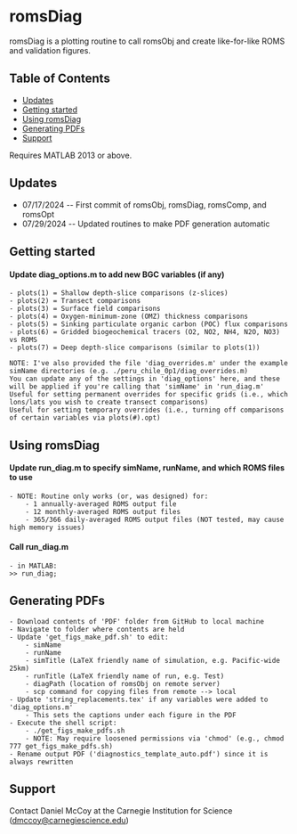 # romsDiag
romsDiag is a plotting routine to call romsObj and create like-for-like ROMS and validation figures.
    
## Table of Contents

- [Updates](#updates)
- [Getting started](#getting-started)
- [Using romsDiag](#using-romsDiag)
- [Generating PDFs](#generating-pdfs)
- [Support](#support)

Requires MATLAB 2013 or above.

## Updates
* 07/17/2024 -- First commit of romsObj, romsDiag, romsComp, and romsOpt 
* 07/29/2024 -- Updated routines to make PDF generation automatic 

## Getting started
#### Update diag_options.m to add new BGC variables (if any)
    - plots(1) = Shallow depth-slice comparisons (z-slices)
    - plots(2) = Transect comparisons
    - plots(3) = Surface field comparisons
    - plots(4) = Oxygen-minimum-zone (OMZ) thickness comparisons
    - plots(5) = Sinking particulate organic carbon (POC) flux comparisons
    - plots(6) = Gridded biogeochemical tracers (O2, NO2, NH4, N2O, NO3) vs ROMS
    - plots(7) = Deep depth-slice comparisons (similar to plots(1)) 

    NOTE: I've also provided the file 'diag_overrides.m' under the example simName directories (e.g. ./peru_chile_0p1/diag_overrides.m)
    You can update any of the settings in 'diag_options' here, and these will be applied if you're calling that 'simName' in 'run_diag.m'
    Useful for setting permanent overrides for specific grids (i.e., which lons/lats you wish to create transect comparisons)
    Useful for setting temporary overrides (i.e., turning off comparisons of certain variables via plots(#).opt)

## Using romsDiag
#### Update run_diag.m to specify simName, runName, and which ROMS files to use 
    - NOTE: Routine only works (or, was designed) for:  
        - 1 annually-averaged ROMS output file
        - 12 monthly-averaged ROMS output files
        - 365/366 daily-averaged ROMS output files (NOT tested, may cause high memory issues)

#### Call run_diag.m 
    - in MATLAB:
    >> run_diag;

## Generating PDFs 
    - Download contents of 'PDF' folder from GitHub to local machine 
    - Navigate to folder where contents are held 
    - Update 'get_figs_make_pdf.sh' to edit:
        - simName
        - runName
        - simTitle (LaTeX friendly name of simulation, e.g. Pacific-wide 25km)
        - runTitle (LaTeX friendly name of run, e.g. Test)
        - diagPath (location of romsObj on remote server)
        - scp command for copying files from remote --> local
    - Update 'string_replacements.tex' if any variables were added to 'diag_options.m'
        - This sets the captions under each figure in the PDF
    - Execute the shell script:
        - ./get_figs_make_pdfs.sh
        - NOTE: May require loosened permissions via 'chmod' (e.g., chmod 777 get_figs_make_pdfs.sh)
    - Rename output PDF ('diagnostics_template_auto.pdf') since it is always rewritten

## Support
Contact Daniel McCoy at the Carnegie Institution for Science (dmccoy@carnegiescience.edu) 

